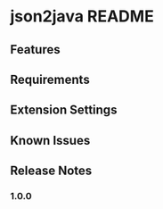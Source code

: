 # json2java README

## Features

## Requirements

## Extension Settings

## Known Issues

## Release Notes

### 1.0.0
